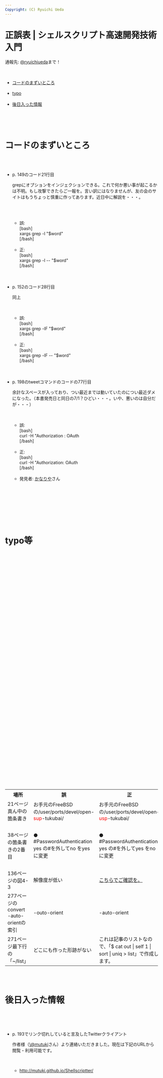 ```yaml
---
Copyright: (C) Ryuichi Ueda
---
```


# 正誤表 | シェルスクリプト高速開発技術入門
通報先: <a href="https://twitter.com/ryuichiueda" target="_blank">\@ryuichiueda</a>まで！<br />
<br />
<ul><br />
 <li><a href="#code">コードのまずいところ</a></li><br />
 <li><a href="#typo">typo</a></li><br />
 <li><a href="#additional">後日入った情報</a></li><br />
</ul><br />
<br />
<h1 id="code">コードのまずいところ</h1><br />
<ul><br />
 <li>p. 149のコード21行目<br />
<p>grepにオプションをインジェクションできる。これで何か悪い事が起こるかは不明。もし攻撃できたらご一報を。言い訳にはなりませんが、友の会のサイトはもうちょっと慎重に作ってあります。近日中に解説を・・・。</p><br />
 <ul><br />
<br />
 <li>誤: <br />
[bash]<br />
xargs grep -l &quot;$word&quot;<br />
[/bash]<br />
 </li><br />
 <li>正: <br />
[bash]<br />
xargs grep -l -- &quot;$word&quot;<br />
[/bash]<br />
 </li><br />
 </ul><br />
 </li><br />
 <li>p. 152のコード28行目<br />
<p>同上</p><br />
 <ul><br />
 <li>誤: <br />
[bash]<br />
xargs grep -lF &quot;$word&quot;<br />
[/bash]<br />
 </li><br />
 <li>正: <br />
[bash]<br />
xargs grep -lF -- &quot;$word&quot;<br />
[/bash]<br />
 </li><br />
 </ul><br />
 </li><br />
 <li>p. 198のtweetコマンドのコードの77行目<br />
<p>余計なスペースが入っており、つい最近までは動いていたのについ最近ダメになった。（本書発売日と同日の7/1？ひどい・・・。いや、悪いのは自分だが・・・）</p><br />
 <ul><br />
 <li>誤: <br />
[bash]<br />
curl -H &quot;Authorization : OAuth<br />
[/bash]<br />
 </li> <br />
 <li>正: <br />
[bash]<br />
curl -H &quot;Authorization: OAuth<br />
[/bash]<br />
 </li> <br />
 <li>発見者: <a href="https://twitter.com/kanariya0922" target="_blank">かなりや</a>さん</li><br />
 </ul><br />
 </li><br />
</ul><br />
<br />
<br />
<br />
<h1 id="typo">typo等</h1><br />
<br />
<table><br />
 <tr><br />
 <th>場所</th><br />
 <th>誤</th><br />
 <th>正</th><br />
 <th>発見者</th><br />
 <th>コメント</th><br />
 </tr><br />
 <tr><br />
 <td>21ページ真ん中の箇条書き</td><br />
 <td>お手元のFreeBSD の/user/ports/devel/open-<span style="color:red">sup</span>-tukubai/</td><br />
 <td>お手元のFreeBSD の/user/ports/devel/open-<span style="color:red">usp</span>-tukubai/</td><br />
 <td>上田</td><br />
 <td>ああああああ！！！</td><br />
 </tr><br />
 <tr><br />
 <td>38ページの箇条書きの2番目</td><br />
 <td>● #PasswordAuthentication yes の#を外してno をyes に変更</td><br />
 <td>● #PasswordAuthentication yes の#を外してyes をno に変更</td><br />
 <td><a href="https://twitter.com/ttaniguti" target="_blank">\@ttaniguti</a>様</td><br />
 <td>文脈で誤り訂正できると信じております・・・</td><br />
 </tr><br />
 <tr><br />
 <td>136ページの図4-3</td><br />
 <td>解像度が低い</td><br />
 <td><a href="index4output.png">こちらでご確認を。</a></td><br />
 <td><a href="https://twitter.com/mutz0623" target="_blank">\@mutz0623</a>様</td><br />
 <td>なぜこうなった？</td><br />
 </tr><br />
 <tr><br />
 <td>277ページのconvert -auto-orientの索引</td><br />
 <td>-outo-orient</td><br />
 <td>-auto-orient</td><br />
 <td><a href="https://twitter.com/maripogoda" target="_blank">\@MaripoGoda</a>閣下</td><br />
 <td>これはAUTO（文字通り）</td><br />
 </tr><br />
 <tr><br />
 <td>271ページ最下行の「~/list」</td><br />
 <td>どこにも作った形跡がない</td><br />
 <td>これは記事のリストなので、「$ cat out | self 1 | sort | uniq > list」で作成します。</td><br />
 <td><a href="https://twitter.com/papiron" target="_blank">\@papiron</a>さん</td><br />
 <td>ごめんなさいごめんなさい。</td><br />
 </tr><br />
</table><br />
<br />
<h1 id="additional">後日入った情報</h1><br />
<br />
<ul><br />
 <li>p. 193でリンク切れしていると言及したTwitterクライアント<br />
<p>作者様（<a href="https://twitter.com/mutuki" target="_blank">\@mutuki</a>さん）より連絡いただきました。現在は下記のURLから閲覧・利用可能です。</p><br />
 <ul><br />
 <li><a href="http://mutuki.github.io/Shellscriptter/" target="_blank">http://mutuki.github.io/Shellscriptter/</a></li><br />
 </ul><br />
 </li><br />
</ul><br />

